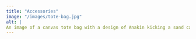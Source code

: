 ```yaml
---
title: "Accessories"
image: "/images/tote-bag.jpg"
alt: |
An image of a canvas tote bag with a design of Anakin kicking a sand castle on the front.
---
```

